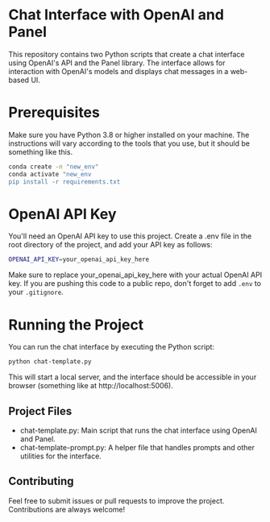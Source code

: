 # Chat Interface with OpenAI and Panel

This repository contains two Python scripts that create a chat interface using OpenAI's API and the Panel library. The interface allows for interaction with OpenAI's models and displays chat messages in a web-based UI.

# Prerequisites

Make sure you have Python 3.8 or higher installed on your machine.
The instructions will vary according to the tools that you use, but it should be something like this.

```bash
conda create -n "new_env"
conda activate "new_env
pip install -r requirements.txt
```

# OpenAI API Key

You'll need an OpenAI API key to use this project. Create a .env file in the root directory of the project, and add your API key as follows:

```bash
OPENAI_API_KEY=your_openai_api_key_here
```

Make sure to replace your_openai_api_key_here with your actual OpenAI API key. If you are pushing this code to a public repo, don't forget to add `.env` to your `.gitignore`.

# Running the Project

You can run the chat interface by executing the Python script:


```bash
python chat-template.py
```

This will start a local server, and the interface should be accessible in your browser (something like at http://localhost:5006).

## Project Files
- chat-template.py: Main script that runs the chat interface using OpenAI and Panel.
- chat-template-prompt.py: A helper file that handles prompts and other utilities for the interface.

## Contributing
Feel free to submit issues or pull requests to improve the project. Contributions are always welcome!

